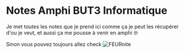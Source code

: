 # Notes Amphi BUT3 Informatique

Je met toutes les notes que je prend ici comme ça je peut les récupérer d'ou je veut, et aussi ça me pousse à venir en amphi 🤓




Sinon vous pouvez toujours allez check ![FEURnite](https://github.com/LePeruvienn/FEURnite)
